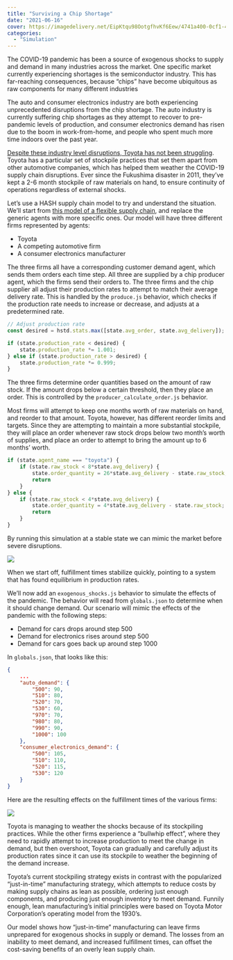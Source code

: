 ```yaml
---
title: "Surviving a Chip Shortage"
date: "2021-06-16"
cover: https://imagedelivery.net/EipKtqu98OotgfhvKf6Eew/4741a400-0cf1-4a95-bdae-163d9def4d00/public
categories: 
  - "Simulation"
---
```


The COVID-19 pandemic has been a source of exogenous shocks to supply and demand in many industries across the market. One specific market currently experiencing shortages is the semiconductor industry. This has far-reaching consequences, because “chips” have become ubiquitous as raw components for many different industries

The auto and consumer electronics industry are both experiencing unprecedented disruptions from the chip shortage. The auto industry is currently suffering chip shortages as they attempt to recover to pre-pandemic levels of production, and consumer electronics demand has risen due to the boom in work-from-home, and people who spent much more time indoors over the past year.

[Despite these industry level disruptions, Toyota has not been struggling](https://www.bloomberg.com/news/articles/2021-04-07/how-toyota-s-supply-chain-helped-it-weather-the-chip-shortage). Toyota has a particular set of stockpile practices that set them apart from other automotive companies, which has helped them weather the COVID-19 supply chain disruptions. Ever since the Fukushima disaster in 2011, they’ve kept a 2-6 month stockpile of raw materials on hand, to ensure continuity of operations regardless of external shocks.

Let’s use a HASH supply chain model to try and understand the situation. We’ll start from [this model of a flexible supply chain](https://hash.ai/@hash/flexible-supply-chain), and replace the generic agents with more specific ones. Our model will have three different firms represented by agents:

- Toyota
- A competing automotive firm
- A consumer electronics manufacturer

The three firms all have a corresponding customer demand agent, which sends them orders each time step. All three are supplied by a chip producer agent, which the firms send their orders to. The three firms and the chip supplier all adjust their production rates to attempt to match their average delivery rate. This is handled by the `produce.js` behavior, which checks if the production rate needs to increase or decrease, and adjusts at a predetermined rate.

```javascript
// Adjust production rate
const desired = hstd.stats.max([state.avg_order, state.avg_delivery]);

if (state.production_rate < desired) {
    state.production_rate *= 1.001;
} else if (state.production_rate > desired) {
    state.production_rate *= 0.999;
}
```

The three firms determine order quantities based on the amount of raw stock. If the amount drops below a certain threshold, then they place an order. This is controlled by the `producer_calculate_order.js` behavior.

Most firms will attempt to keep one months worth of raw materials on hand, and reorder to that amount. Toyota, however, has different reorder limits and targets. Since they are attempting to maintain a more substantial stockpile, they will place an order whenever raw stock drops below two month’s worth of supplies, and place an order to attempt to bring the amount up to 6 months’ worth.

```javascript
if (state.agent_name === "toyota") {
    if (state.raw_stock < 8*state.avg_delivery) {
        state.order_quantity = 26*state.avg_delivery - state.raw_stock;
        return
    }
} else {
    if (state.raw_stock < 4*state.avg_delivery) {
        state.order_quantity = 4*state.avg_delivery - state.raw_stock;
        return
    }
}
```

By running this simulation at a stable state we can mimic the market before severe disruptions.

![](https://lh5.googleusercontent.com/-5HPAj8tOAjAcbXWXtGhihzyhUrhdBT8hrDf7Ge3u2w2BkpUleet93-w_nyKR62OD2DF7_F_90THrdD21sqHGLc1zuxY5zYfgwZiebeb0qQ-IMtsPoq720ahxlyMF6Zk1sm58xgu)

When we start off, fulfillment times stabilize quickly, pointing to a system that has found equilibrium in production rates.

We’ll now add an `exogenous_shocks.js` behavior to simulate the effects of the pandemic. The behavior will read from `globals.json` to determine when it should change demand. Our scenario will mimic the effects of the pandemic with the following steps:

- Demand for cars drops around step 500
- Demand for electronics rises around step 500
- Demand for cars goes back up around step 1000

In `globals.json`, that looks like this:

```json
{
    ...
    "auto_demand": {
        "500": 90,
        "510": 80,
        "520": 70,
        "530": 60,
        "970": 70,
        "980": 80,
        "990": 90,
        "1000": 100
    },
    "consumer_electronics_demand": {
        "500": 105,
        "510": 110,
        "520": 115,
        "530": 120
    }
}
```

Here are the resulting effects on the fulfillment times of the various firms:

![](https://lh5.googleusercontent.com/Y5_gpNzOwE73xKKN95_XnambbXQQny0U6a4mox_CYgWcye29kgQrMnlAUpCkMOjm3Zscr1ap1rQDZf2vPH_4C8tImW6lKYite32sVeSSzPKR1IIFNxQjJanPi9BLmdpAHI08leeE)

Toyota is managing to weather the shocks because of its stockpiling practices. While the other firms experience a “bullwhip effect”, where they need to rapidly attempt to increase production to meet the change in demand, but then overshoot, Toyota can gradually and carefully adjust its production rates since it can use its stockpile to weather the beginning of the demand increase.

Toyota’s current stockpiling strategy exists in contrast with the popularized “just-in-time” manufacturing strategy, which attempts to reduce costs by making supply chains as lean as possible, ordering just enough components, and producing just enough inventory to meet demand. Funnily enough, lean manufacturing’s initial principles were based on Toyota Motor Corporation’s operating model from the 1930’s.

Our model shows how “just-in-time” manufacturing can leave firms unprepared for exogenous shocks in supply or demand. The losses from an inability to meet demand, and increased fulfillment times, can offset the cost-saving benefits of an overly lean supply chain.
